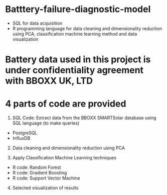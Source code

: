 # Batttery-failure-diagnostic-model
- SQL for data acquisition
- R programming language for data cleaning and dimensionality reduction using PCA, classification machine learning method and data visualization

# Battery data used in this project is under confidentiality agreement with BBOXX UK, LTD
# 4 parts of code are provided

1. SQL Code: Extract data from the BBOXX SMARTSolar database using SQL language (to make queries)
- PostgreSQL
- InfluxDB

2. Data cleaning and dimensionality reduction using PCA

3. Apply Classification Machine Learning techniques
 - R code: Random Forest
 - R code: Gradient Boosting
 - R code: Support Vector Machine

4. Selected visualization of results

